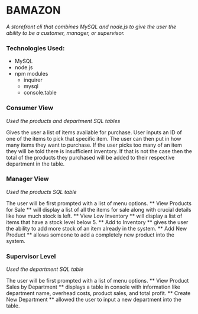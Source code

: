 # BAMAZON

*A storefront cli that combines MySQL and node.js to give the user the ability to be a customer, manager, or supervisor.*

### Technologies Used: 
* MySQL 
* node.js
* npm modules
    * inquirer
    * mysql
    * console.table


### Consumer View 
*Used the products and department SQL tables*

Gives the user a list of items available for purchase. 
User inputs an ID of one of the items to pick that specific item.
The user can then put in how many items they want to purchase.
If the user picks too many of an item they will be told there is insufficient inventory.
If that is not the case then the total of the products they purchased will be added to their respective department in the table.

### Manager View
*Used the products SQL table* 

The user will be first prompted with a list of menu options.
** View Products for Sale ** will display a list of all the items for sale along with crucial details like how much stock is left.
** View Low Inventory ** will display a list of items that have a stock level below 5.
** Add to Inventory ** gives the user the ability to add more stock of an item already in the system.
** Add New Product ** allows someone to add a completely new product into the system.

### Supervisor Level
*Used the department SQL table*

The user will be first prompted with a list of menu options.
** View Product Sales by Department ** displays a table in console with information like department name, overhead costs,
            product sales, and total profit.
** Create New Department ** allowed the user to input a new department into the table. 



